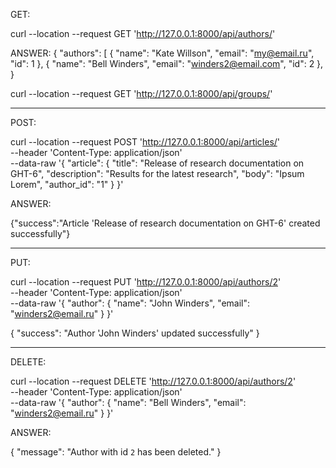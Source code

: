 GET:

curl --location --request GET 'http://127.0.0.1:8000/api/authors/'

ANSWER:
{
    "authors": [
        {
            "name": "Kate Willson",
            "email": "my@email.ru",
            "id": 1
        },
        {
            "name": "Bell Winders",
            "email": "winders2@email.com",
            "id": 2
        },
 }
 


curl --location --request GET 'http://127.0.0.1:8000/api/groups/'

-------------------

POST:

curl --location --request POST 'http://127.0.0.1:8000/api/articles/' \
--header 'Content-Type: application/json' \
--data-raw '{
    "article": {
        "title": "Release of research documentation on GHT-6",
        "description": "Results for the latest research",
        "body": "Ipsum Lorem",
        "author_id": "1"
    }
}'


ANSWER:

{"success":"Article 'Release of research documentation on GHT-6' created successfully"}

-------------------

PUT:

curl --location --request PUT 'http://127.0.0.1:8000/api/authors/2' \
--header 'Content-Type: application/json' \
--data-raw '{
    "author": 
        {
            "name": "John Winders",
            "email": "winders2@email.ru"
        }
}'


{
    "success": "Author 'John Winders' updated successfully"
}

-------------------

DELETE:

curl --location --request DELETE 'http://127.0.0.1:8000/api/authors/2' \
--header 'Content-Type: application/json' \
--data-raw '{
    "author": 
        {
            "name": "Bell Winders",
            "email": "winders2@email.ru"
        }
}'

ANSWER:

{
    "message": "Author with id `2` has been deleted."
}